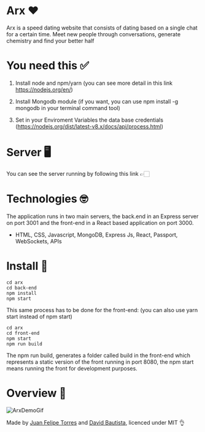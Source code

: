 # Arx ❤️

Arx is a speed dating website that consists of dating based on a single chat for a certain time. Meet new people through conversations, generate chemistry and find your better half

# You need this ✅

1. Install node and npm/yarn (you can see more detail in this link https://nodejs.org/en/)

2. Install Mongodb module (if you want, you can use npm install -g mongodb in your terminal command tool)

3. Set in your Enviroment Variables the data base credentials (https://nodejs.org/dist/latest-v8.x/docs/api/process.html)

# Server 🖥

You can see the server running by following this link 👉🏻 

# Technologies 🤓 

The application runs in two main servers, the back.end in an Express server on port 3001 and the front-end in a React based application on port 3000.

- HTML, CSS, Javascript, MongoDB, Express Js, React, Passport, WebSockets, APIs

# Install 💽

```
cd arx
cd back-end
npm install
npm start
```

This same process has to be done for the front-end: (you can also use yarn start instead of npm start)

```
cd arx
cd front-end
npm start
npm run build
```

The npm run build, generates a folder called build in the front-end which represents a static version of the front running in port 8080, the npm start means running the front for development purposes.

# Overview 🌄

![ArxDemoGif](https://i.imgur.com/c4LvXPI.gif)

Made by [Juan Felipe Torres](https://github.com/jftorresp) and [David Bautista](https://github.com/whatevercamps), licenced under MIT 👌
